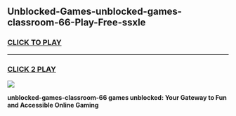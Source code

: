 
## Unblocked-Games-unblocked-games-classroom-66-Play-Free-ssxle
<h3>
<a href="https://premium76.site?title=unblocked-games-classroom-66&ref=24M">CLICK TO PLAY</a></h3>
<hr>

<h3>
<a href="https://premium76.site?title=unblocked-games-classroom-66&ref=24M">CLICK 2 PLAY</a>
  
</h3>

<a href="https://premium76.site?title=unblocked-games-classroom-66&ref=24M"><img src="https://clearcache.store/games.png"></a>


**unblocked-games-classroom-66 games unblocked: Your Gateway to Fun and Accessible Online Gaming**
